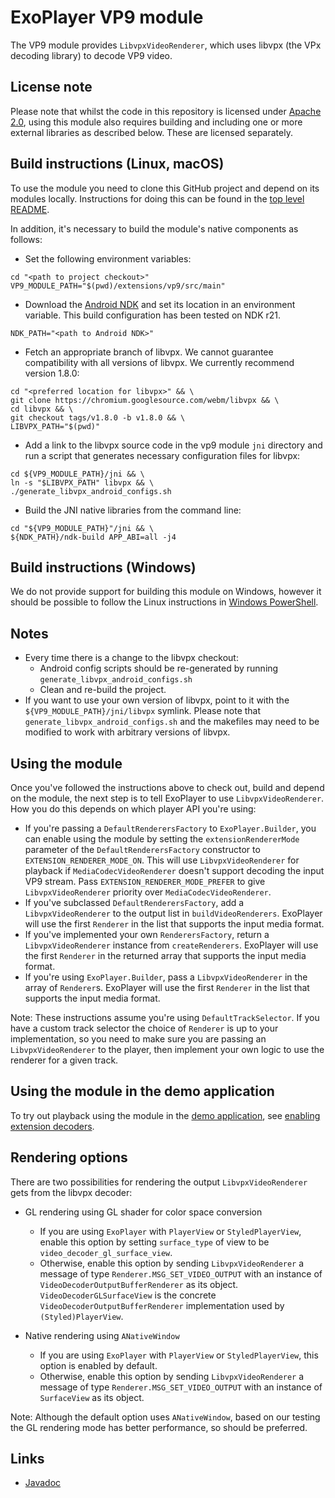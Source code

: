 # ExoPlayer VP9 module

The VP9 module provides `LibvpxVideoRenderer`, which uses libvpx (the VPx
decoding library) to decode VP9 video.

## License note

Please note that whilst the code in this repository is licensed under
[Apache 2.0][], using this module also requires building and including one or
more external libraries as described below. These are licensed separately.

[Apache 2.0]: https://github.com/google/ExoPlayer/blob/release-v2/LICENSE

## Build instructions (Linux, macOS)

To use the module you need to clone this GitHub project and depend on its
modules locally. Instructions for doing this can be found in the
[top level README][].

In addition, it's necessary to build the module's native components as follows:

* Set the following environment variables:

```
cd "<path to project checkout>"
VP9_MODULE_PATH="$(pwd)/extensions/vp9/src/main"
```

* Download the [Android NDK][] and set its location in an environment variable.
  This build configuration has been tested on NDK r21.

```
NDK_PATH="<path to Android NDK>"
```

* Fetch an appropriate branch of libvpx. We cannot guarantee compatibility
  with all versions of libvpx. We currently recommend version 1.8.0:

```
cd "<preferred location for libvpx>" && \
git clone https://chromium.googlesource.com/webm/libvpx && \
cd libvpx && \
git checkout tags/v1.8.0 -b v1.8.0 && \
LIBVPX_PATH="$(pwd)"
```

*   Add a link to the libvpx source code in the vp9 module `jni` directory and
    run a script that generates necessary configuration files for libvpx:

```
cd ${VP9_MODULE_PATH}/jni && \
ln -s "$LIBVPX_PATH" libvpx && \
./generate_libvpx_android_configs.sh
```

* Build the JNI native libraries from the command line:

```
cd "${VP9_MODULE_PATH}"/jni && \
${NDK_PATH}/ndk-build APP_ABI=all -j4
```

[top level README]: https://github.com/google/ExoPlayer/blob/release-v2/README.md
[Android NDK]: https://developer.android.com/tools/sdk/ndk/index.html

## Build instructions (Windows)

We do not provide support for building this module on Windows, however it should
be possible to follow the Linux instructions in [Windows PowerShell][].

[Windows PowerShell]: https://docs.microsoft.com/en-us/powershell/scripting/getting-started/getting-started-with-windows-powershell

## Notes

* Every time there is a change to the libvpx checkout:
  * Android config scripts should be re-generated by running
    `generate_libvpx_android_configs.sh`
  * Clean and re-build the project.
* If you want to use your own version of libvpx, point to it with the
  `${VP9_MODULE_PATH}/jni/libvpx` symlink. Please note that
  `generate_libvpx_android_configs.sh` and the makefiles may need to be modified
  to work with arbitrary versions of libvpx.

## Using the module

Once you've followed the instructions above to check out, build and depend on
the module, the next step is to tell ExoPlayer to use `LibvpxVideoRenderer`.
How you do this depends on which player API you're using:

*   If you're passing a `DefaultRenderersFactory` to `ExoPlayer.Builder`, you
    can enable using the module by setting the `extensionRendererMode` parameter
    of the `DefaultRenderersFactory` constructor to
    `EXTENSION_RENDERER_MODE_ON`. This will use `LibvpxVideoRenderer` for
    playback if `MediaCodecVideoRenderer` doesn't support decoding the input VP9
    stream. Pass `EXTENSION_RENDERER_MODE_PREFER` to give `LibvpxVideoRenderer`
    priority over `MediaCodecVideoRenderer`.
*   If you've subclassed `DefaultRenderersFactory`, add a `LibvpxVideoRenderer`
    to the output list in `buildVideoRenderers`. ExoPlayer will use the first
    `Renderer` in the list that supports the input media format.
*   If you've implemented your own `RenderersFactory`, return a
    `LibvpxVideoRenderer` instance from `createRenderers`. ExoPlayer will use
    the first `Renderer` in the returned array that supports the input media
    format.
*   If you're using `ExoPlayer.Builder`, pass a `LibvpxVideoRenderer` in the
    array of `Renderer`s. ExoPlayer will use the first `Renderer` in the list
    that supports the input media format.

Note: These instructions assume you're using `DefaultTrackSelector`. If you have
a custom track selector the choice of `Renderer` is up to your implementation,
so you need to make sure you are passing an `LibvpxVideoRenderer` to the
player, then implement your own logic to use the renderer for a given track.

## Using the module in the demo application

To try out playback using the module in the [demo application][], see
[enabling extension decoders][].

[demo application]: https://exoplayer.dev/demo-application.html
[enabling extension decoders]: https://exoplayer.dev/demo-application.html#enabling-extension-decoders

## Rendering options

There are two possibilities for rendering the output `LibvpxVideoRenderer`
gets from the libvpx decoder:

*   GL rendering using GL shader for color space conversion

    *   If you are using `ExoPlayer` with `PlayerView` or `StyledPlayerView`,
        enable this option by setting `surface_type` of view to be
        `video_decoder_gl_surface_view`.
    *   Otherwise, enable this option by sending `LibvpxVideoRenderer` a message
        of type `Renderer.MSG_SET_VIDEO_OUTPUT` with an
        instance of `VideoDecoderOutputBufferRenderer` as its object.
        `VideoDecoderGLSurfaceView` is the concrete
        `VideoDecoderOutputBufferRenderer` implementation used by
        `(Styled)PlayerView`.

*   Native rendering using `ANativeWindow`

    *   If you are using `ExoPlayer` with `PlayerView` or `StyledPlayerView`,
        this option is enabled by default.
    *   Otherwise, enable this option by sending `LibvpxVideoRenderer` a message
        of type `Renderer.MSG_SET_VIDEO_OUTPUT` with an instance of
        `SurfaceView` as its object.

Note: Although the default option uses `ANativeWindow`, based on our testing the
GL rendering mode has better performance, so should be preferred.

## Links

*   [Javadoc][]

[Javadoc]: https://exoplayer.dev/doc/reference/index.html

